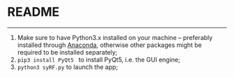 # README
---

1) Make sure to have Python3.x installed on your machine – preferably installed through [Anaconda](https://www.anaconda.com/download/), otherwise other packages might be required to be installed separately;
2) ```pip3 install PyQt5 ``` to install PyQt5, i.e. the GUI engine;
3) ```python3 syRF.py``` to launch the app;

